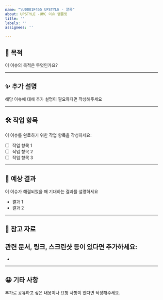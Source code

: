 ```yaml
---
name: "\U0001F455 UPSTYLE - 깔롱"
about: UPSTYLE -UMC 이슈 템플릿
title: ''
labels: ''
assignees: ''

---
```


##  📌 목적
이 이슈의 목적은 무엇인가요?  
<!-- 명확하고 간결하게 작성해주세요. -->

---

##  ✨ 추가 설명
해당 이슈에 대해 추가 설명이 필요하다면 작성해주세요

---

##  🛠 작업 항목
이 이슈를 완료하기 위한 작업 항목을 작성하세요:
- [ ] 작업 항목 1
- [ ] 작업 항목 2
- [ ] 작업 항목 3

---

##  🌿 예상 결과
이 이슈가 해결되었을 때 기대하는 결과를 설명하세요 
- 결과 1
- 결과 2

---

##  🐣 참고 자료
관련 문서, 링크, 스크린샷 등이 있다면 추가하세요:
- 
- 

---

## 😀 기타 사항
추가로 공유하고 싶은 내용이나 요청 사항이 있다면 작성해주세요.
